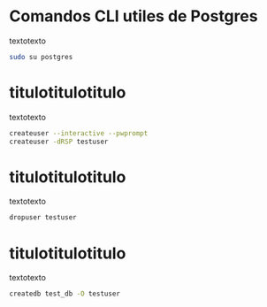 # Comandos CLI utiles de Postgres
textotexto
```bash
sudo su postgres
```

# titulotitulotitulo
textotexto
```bash
createuser --interactive --pwprompt
createuser -dRSP testuser
```

# titulotitulotitulo
textotexto
```bash
dropuser testuser
```

# titulotitulotitulo
textotexto
```bash
createdb test_db -O testuser
```

